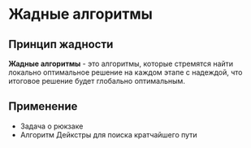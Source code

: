 # Жадные алгоритмы

## Принцип жадности

**Жадные алгоритмы** - это алгоритмы, которые стремятся найти локально оптимальное решение на каждом этапе с надеждой,
что итоговое решение будет глобально оптимальным.

## Применение

- Задача о рюкзаке
- Алгоритм Дейкстры для поиска кратчайшего пути
